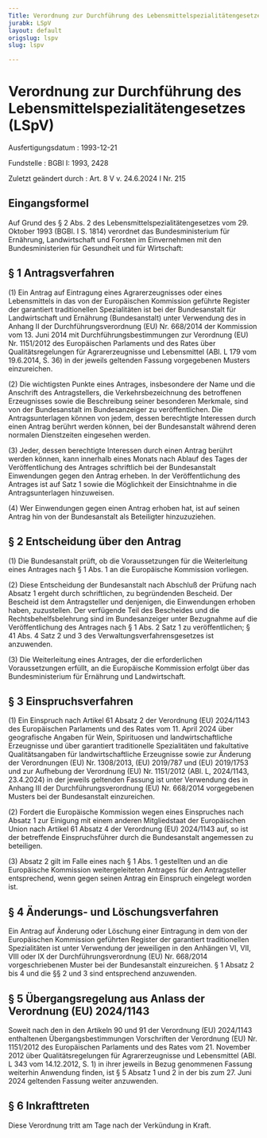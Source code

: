 ```yaml
---
Title: Verordnung zur Durchführung des Lebensmittelspezialitätengesetzes
jurabk: LSpV
layout: default
origslug: lspv
slug: lspv

---
```


# Verordnung zur Durchführung des Lebensmittelspezialitätengesetzes (LSpV)

Ausfertigungsdatum
:   1993-12-21

Fundstelle
:   BGBl I: 1993, 2428

Zuletzt geändert durch
:   Art. 8 V v. 24.6.2024 I Nr. 215


## Eingangsformel

Auf Grund des § 2 Abs. 2 des Lebensmittelspezialitätengesetzes vom 29. Oktober 1993 (BGBl. I S. 1814) verordnet das Bundesministerium für Ernährung, Landwirtschaft und Forsten im Einvernehmen mit den Bundesministerien für Gesundheit und für Wirtschaft:


## § 1 Antragsverfahren

(1) Ein Antrag auf Eintragung eines Agrarerzeugnisses oder eines Lebensmittels in das von der Europäischen Kommission geführte Register der garantiert traditionellen Spezialitäten ist bei der Bundesanstalt für Landwirtschaft und Ernährung (Bundesanstalt) unter Verwendung des in Anhang II der Durchführungsverordnung (EU) Nr. 668/2014 der Kommission vom 13. Juni 2014 mit Durchführungsbestimmungen zur Verordnung (EU) Nr. 1151/2012 des Europäischen Parlaments und des Rates über Qualitätsregelungen für Agrarerzeugnisse und Lebensmittel (ABl. L 179 vom 19.6.2014, S. 36) in der jeweils geltenden Fassung vorgegebenen Musters einzureichen.

(2) Die wichtigsten Punkte eines Antrages, insbesondere der Name und die Anschrift des Antragstellers, die Verkehrsbezeichnung des betroffenen Erzeugnisses sowie die Beschreibung seiner besonderen Merkmale, sind von der Bundesanstalt im Bundesanzeiger zu veröffentlichen. Die Antragsunterlagen können von jedem, dessen berechtigte Interessen durch einen Antrag berührt werden können, bei der Bundesanstalt während deren normalen Dienstzeiten eingesehen werden.

(3) Jeder, dessen berechtigte Interessen durch einen Antrag berührt werden können, kann innerhalb eines Monats nach Ablauf des Tages der Veröffentlichung des Antrages schriftlich bei der Bundesanstalt Einwendungen gegen den Antrag erheben. In der Veröffentlichung des Antrages ist auf Satz 1 sowie die Möglichkeit der Einsichtnahme in die Antragsunterlagen hinzuweisen.

(4) Wer Einwendungen gegen einen Antrag erhoben hat, ist auf seinen Antrag hin von der Bundesanstalt als Beteiligter hinzuzuziehen.


## § 2 Entscheidung über den Antrag

(1) Die Bundesanstalt prüft, ob die Voraussetzungen für die Weiterleitung eines Antrages nach § 1 Abs. 1 an die Europäische Kommission vorliegen.

(2) Diese Entscheidung der Bundesanstalt nach Abschluß der Prüfung nach Absatz 1 ergeht durch schriftlichen, zu begründenden Bescheid. Der Bescheid ist dem Antragsteller und denjenigen, die Einwendungen erhoben haben, zuzustellen. Der verfügende Teil des Bescheides und die Rechtsbehelfsbelehrung sind im Bundesanzeiger unter Bezugnahme auf die Veröffentlichung des Antrages nach § 1 Abs. 2 Satz 1 zu veröffentlichen; § 41 Abs. 4 Satz 2 und 3 des Verwaltungsverfahrensgesetzes ist anzuwenden.

(3) Die Weiterleitung eines Antrages, der die erforderlichen Voraussetzungen erfüllt, an die Europäische Kommission erfolgt über das Bundesministerium für Ernährung und Landwirtschaft.


## § 3 Einspruchsverfahren

(1) Ein Einspruch nach Artikel 61 Absatz 2 der Verordnung (EU) 2024/1143 des Europäischen Parlaments und des Rates vom 11. April 2024 über geografische Angaben für Wein, Spirituosen und landwirtschaftliche Erzeugnisse und über garantiert traditionelle Spezialitäten und fakultative Qualitätsangaben für landwirtschaftliche Erzeugnisse sowie zur Änderung der Verordnungen (EU) Nr. 1308/2013, (EU) 2019/787 und (EU) 2019/1753 und zur Aufhebung der Verordnung (EU) Nr. 1151/2012 (ABl. L, 2024/1143, 23.4.2024) in der jeweils geltenden Fassung ist unter Verwendung des in Anhang III der Durchführungsverordnung (EU) Nr. 668/2014 vorgegebenen Musters bei der Bundesanstalt einzureichen.

(2) Fordert die Europäische Kommission wegen eines Einspruches nach Absatz 1 zur Einigung mit einem anderen Mitgliedstaat der Europäischen Union nach Artikel 61 Absatz 4 der Verordnung (EU) 2024/1143 auf, so ist der betreffende Einspruchsführer durch die Bundesanstalt angemessen zu beteiligen.

(3) Absatz 2 gilt im Falle eines nach § 1 Abs. 1 gestellten und an die Europäische Kommission weitergeleiteten Antrages für den Antragsteller entsprechend, wenn gegen seinen Antrag ein Einspruch eingelegt worden ist.


## § 4 Änderungs- und Löschungsverfahren

Ein Antrag auf Änderung oder Löschung einer Eintragung in dem von der Europäischen Kommission geführten Register der garantiert traditionellen Spezialitäten ist unter Verwendung der jeweiligen in den Anhängen VI, VII, VIII oder IX der Durchführungsverordnung (EU) Nr. 668/2014 vorgeschriebenen Muster bei der Bundesanstalt einzureichen. § 1 Absatz 2 bis 4 und die §§ 2 und 3 sind entsprechend anzuwenden.


## § 5 Übergangsregelung aus Anlass der Verordnung (EU) 2024/1143

Soweit nach den in den Artikeln 90 und 91 der Verordnung (EU) 2024/1143 enthaltenen Übergangsbestimmungen Vorschriften der Verordnung (EU) Nr. 1151/2012 des Europäischen Parlaments und des Rates vom 21. November 2012 über Qualitätsregelungen für Agrarerzeugnisse und Lebensmittel (ABl. L 343 vom 14.12.2012, S. 1) in ihrer jeweils in Bezug genommenen Fassung weiterhin Anwendung finden, ist § 5 Absatz 1 und 2 in der bis zum 27. Juni 2024 geltenden Fassung weiter anzuwenden.


## § 6 Inkrafttreten

Diese Verordnung tritt am Tage nach der Verkündung in Kraft.

